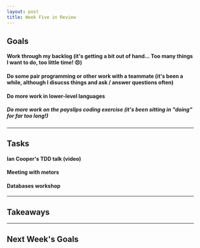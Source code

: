 ```yaml
---
layout: post
title: Week Five in Review
---
```



## Goals

#### Work through my backlog (it's getting a bit out of hand... Too many things I want to do, too little time! :persevere:)  


#### Do some pair programming or other work with a teammate (it's been a while, although I disucss things and ask / answer questions often)


#### Do more work in lower-level languages


##### Do more work on the payslips coding exercise (it's been sitting in "doing" for far too long!)
---

## Tasks

#### Ian Cooper's TDD talk (video)


#### Meeting with metors


#### Databases workshop


#### 


---

## Takeaways


---

## Next Week's Goals

